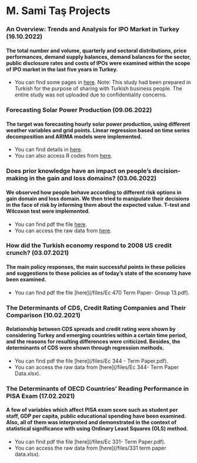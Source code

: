 # M. Sami Taş Projects


### **An Overview: Trends and Analysis for IPO Market in Turkey** (16.10.2022)
#### The total number and volume, quarterly and sectoral distributions, price performances, demand supply balances, demand balances for the sector, public disclosure rates and costs of IPOs were examined within the scope of IPO market in the last five years in Turkey. 
- You can find some pages in [here](/files/TR.PE_HalkaArzRaporu_Ekim2022_Limited.pdf).
Note: This study had been prepared in Turkish for the purpose of sharing with Turkish business people. The entire study was not uploaded due to confidentiality concerns.




### **Forecasting Solar Power Production** (09.06.2022)
#### The target was forecasting hourly solar power production, using different weather variables and grid points. Linear regression based on time series decomposition and ARIMA models were implemented. 
- You can find details in [here](/files/Forecasting_Solar_Power_Production.html).
- You can also access R codes from [here](/files/R_codes_for_Forecasting_Solar_Power_Production.R).



### **Does prior knowledge have an impact on people’s decision-making in the gain and loss domains?** (03.06.2022)
#### We observed how people behave according to different risk options in gain domain and loss domain. We then tried to manipulate their decisions in the face of risk by informing them about the expected value. T-test and Wilcoxon test were implemented. 
- You can find pdf the file [here](/files/EC438-Group_Experiment.pdf).
- You can access the raw data from [here](/files/EC438-Group_Experiment-Raw_Data.xlsx).



### **How did the Turkish economy respond to 2008 US credit crunch?** (03.07.2021)
#### The main policy responses, the main successful points in these policies and suggestions to those policies as of today’s state of the economy have been examined.
- You can find pdf the file [here](/files/Ec 470 Term Paper- Group 13.pdf).



### **The Determinants of CDS, Credit Rating Companies and Their Comparison** (10.02.2021)
#### Relationship between CDS spreads and credit rating were shown by considering Turkey and emerging countries within a certain time period, and the reasons for resulting differences were criticized. Besides, the determinants of CDS were shown through regression methods.
- You can find pdf the file [here](/files/Ec 344 - Term Paper.pdf).
- You can access the raw data from [here](/files/Ec 344- Term Paper Data.xlsx).



### **The Determinants of OECD Countries’ Reading Performance in PISA Exam** (17.02.2021)
#### A few of variables which affect PISA exam score such as student per staff, GDP per capita, public educational spending have been examined. Also, all of them was interpreted and demonstrated in the context of statistical significance with using Ordinary Least Squares (OLS) method.
- You can find pdf the file [here](/files/Ec 331- Term Paper.pdf).
- You can access the raw data from [here](/files/331 term paper data.xlsx).





